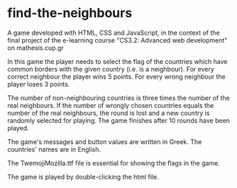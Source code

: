 # find-the-neighbours
A game developed with HTML, CSS and JavaScript, in the context of the final project of
the e-learning course "CS3.2: Advanced web development" on mathesis.cup.gr

In this game the player needs to select the flag of the countries which
have common borders with the given country (i.e. is a neighbour). For every 
correct neighbour the player wins 5 points. For every wrong neighbour the player 
loses 3 points. 

The number of non-neighbouring countries is three times the number 
of the real neighbours. If the number of wrongly 
chosen countries equals the number of the real neighbours, the round is lost
and a new country is randomly selected for playing.
The game finishes after 10 rounds have been played.

The game's messages and button values are written in Greek. The countries' names 
are in English.

The TwemojiMozilla.ttf file is essential for showing the flags in the game.

The game is played by double-clicking the html file.

